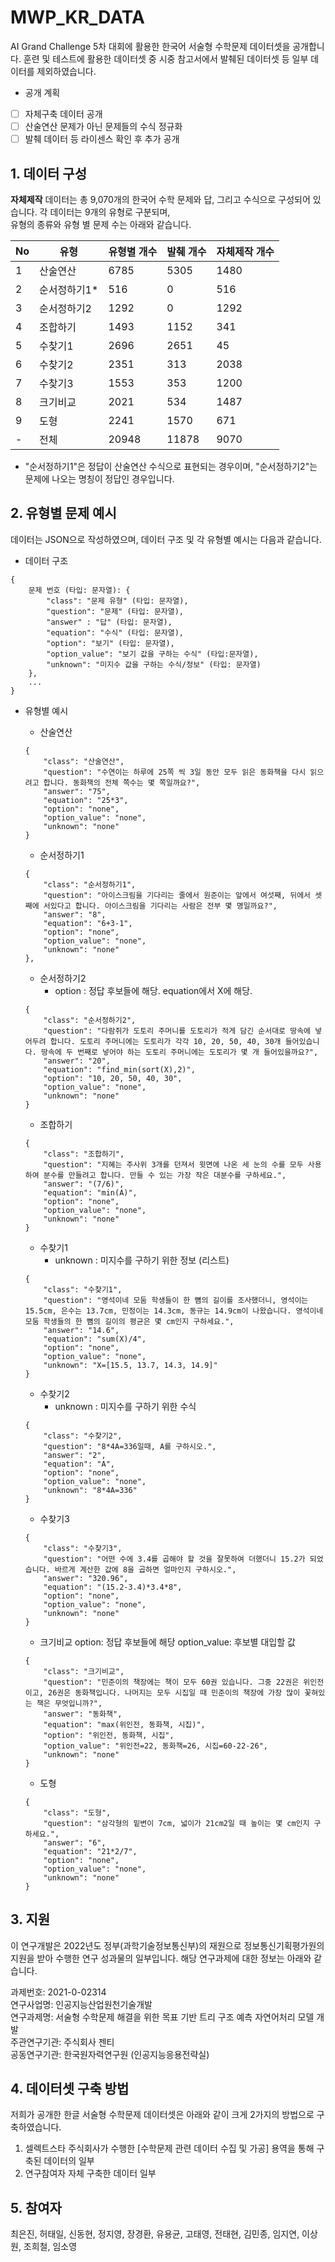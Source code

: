 # MWP_KR_DATA
AI Grand Challenge 5차 대회에 활용한 한국어 서술형 수학문제 데이터셋을 공개합니다.
훈련 및 테스트에 활용한 데이터셋 중 시중 참고서에서 발췌된 데이터셋 등 일부 데이터를 제외하였습니다.  

- 공개 계획
- [ ] 자체구축 데이터 공개
- [ ] 산술연산 문제가 아닌 문제들의 수식 정규화
- [ ] 발췌 데이터 등 라이센스 확인 후 추가 공개

## 1. 데이터 구성
**자체제작** 데이터는 총 9,070개의 한국어 수학 문제와 답, 그리고 수식으로 구성되어 있습니다. 각 데이터는 9개의 유형로 구분되며,    
유형의 종류와 유형 별 문제 수는 아래와 같습니다.



| No   | 유형      | 유형별 개수 | 발췌 개수 | 자체제작 개수 |
|------|---------|------|-----|-------|
| 1    | 산술연산    | 6785   | 5305  | 1480    |
| 2    | 순서정하기1* | 516    | 0     | 516     |
| 3    | 순서정하기2  | 1292   | 0     | 1292    |
| 4    | 조합하기    | 1493   | 1152  | 341     |
| 5    | 수찾기1    | 2696   | 2651  | 45      |
| 6    | 수찾기2    | 2351   | 313   | 2038    |
| 7    | 수찾기3    | 1553   | 353   | 1200    |
| 8    | 크기비교    | 2021   | 534   | 1487    |
| 9    | 도형      | 2241   | 1570  | 671     |
| -    | 전체      | 20948  | 11878 | 9070    |

* "순서정하기1"은 정답이 산술연산 수식으로 표현되는 경우이며, "순서정하기2"는 문제에 나오는 명칭이 정답인 경우입니다.



## 2. 유형별 문제 예시

데이터는 JSON으로 작성하였으며, 데이터 구조 및 각 유형별 예시는 다음과 같습니다.

- 데이터 구조
```
{
    문제 번호 (타입: 문자열): {
        "class": "문제 유형" (타입: 문자열),
        "question": "문제" (타입: 문자열),
        "answer" : "답" (타입: 문자열),
        "equation": "수식" (타입: 문자열),
        "option": "보기" (타입: 문자열),
        "option_value": "보기 값을 구하는 수식" (타입:문자열),
        "unknown": "미지수 값을 구하는 수식/정보" (타입: 문자열)
    },
    ...
}
```
- 유형별 예시

    - 산술연산
    ```
    {
        "class": "산술연산",
        "question": "수연이는 하루에 25쪽 씩 3일 동안 모두 읽은 동화책을 다시 읽으려고 합니다. 동화책의 전체 쪽수는 몇 쪽일까요?",
        "answer": "75",
        "equation": "25*3",
        "option": "none",
        "option_value": "none",
        "unknown": "none"
    }
    ```

    - 순서정하기1
    ```
    {
        "class": "순서정하기1",
        "question": "아이스크림을 기다리는 줄에서 원준이는 앞에서 여섯째, 뒤에서 셋째에 서있다고 합니다. 아이스크림을 기다리는 사람은 전부 몇 명일까요?",
        "answer": "8",
        "equation": "6+3-1",
        "option": "none",
        "option_value": "none",
        "unknown": "none"
    },
    ```

    - 순서정하기2
        - option : 정답 후보들에 해당. equation에서 X에 해당.
    ```
    {
        "class": "순서정하기2",
        "question": "다람쥐가 도토리 주머니를 도토리가 적게 담긴 순서대로 땅속에 넣어두려 합니다. 도토리 주머니에는 도토리가 각각 10, 20, 50, 40, 30개 들어있습니다. 땅속에 두 번째로 넣어야 하는 도토리 주머니에는 도토리가 몇 개 들어있을까요?",
        "answer": "20",
        "equation": "find_min(sort(X),2)",
        "option": "10, 20, 50, 40, 30",
        "option_value": "none",
        "unknown": "none"
    }
    ```

    - 조합하기
    ```
    {
        "class": "조합하기",
        "question": "지혜는 주사위 3개를 던져서 윗면에 나온 세 눈의 수를 모두 사용하여 분수를 만들려고 합니다. 만들 수 있는 가장 작은 대분수를 구하세요.",
        "answer": "(7/6)",
        "equation": "min(A)",
        "option": "none",
        "option_value": "none",
        "unknown": "none"
    }
    ```

    - 수찾기1
        - unknown : 미지수를 구하기 위한 정보 (리스트)
    ```
    {
        "class": "수찾기1",
        "question": "영석이네 모둠 학생들이 한 뼘의 길이를 조사했더니, 영석이는 15.5cm, 은수는 13.7cm, 민정이는 14.3cm, 동규는 14.9cm이 나왔습니다. 영석이네 모둠 학생들의 한 뼘의 길이의 평균은 몇 cm인지 구하세요.",
        "answer": "14.6",
        "equation": "sum(X)/4",
        "option": "none",
        "option_value": "none",
        "unknown": "X=[15.5, 13.7, 14.3, 14.9]"
    }
    ```

    - 수찾기2
        - unknown : 미지수를 구하기 위한 수식
    ```
    {
        "class": "수찾기2",
        "question": "8*4A=336일때, A를 구하시오.",
        "answer": "2",
        "equation": "A",
        "option": "none",
        "option_value": "none",
        "unknown": "8*4A=336"
    }
    ```

    - 수찾기3
    ```
    {
        "class": "수찾기3",
        "question": "어떤 수에 3.4를 곱해야 할 것을 잘못하여 더했더니 15.2가 되었습니다. 바르게 계산한 값에 8을 곱하면 얼마인지 구하시오.",
        "answer": "320.96",
        "equation": "(15.2-3.4)*3.4*8",
        "option": "none",
        "option_value": "none",
        "unknown": "none"
    }
    ```

    - 크기비교
    option: 정답 후보들에 해당
    option_value: 후보별 대입할 값
    ```
    {
        "class": "크기비교",
        "question": "민준이의 책장에는 책이 모두 60권 있습니다. 그중 22권은 위인전이고, 26권은 동화책입니다. 나머지는 모두 시집일 때 민준이의 책장에 가장 많이 꽃혀있는 책은 무엇입니까?",
        "answer": "동화책",
        "equation": "max(위인전, 동화책, 시집)",
        "option": "위인전, 동화책, 시집",
        "option_value": "위인전=22, 동화책=26, 시집=60-22-26",
        "unknown": "none"
    }
    ```

    - 도형
    ```
    {
        "class": "도형",
        "question": "삼각형의 밑변이 7cm, 넓이가 21cm2일 때 높이는 몇 cm인지 구하세요.",
        "answer": "6",
        "equation": "21*2/7",
        "option": "none",
        "option_value": "none",
        "unknown": "none"
    }
    ```


## 3. 지원

이 연구개발은 2022년도 정부(과학기술정보통신부)의 재원으로 정보통신기획평가원의 지원을 받아 수행한 연구 성과물의 일부입니다. 해당 연구과제에 대한 정보는 아래와 같습니다.

과제번호: 2021-0-02314  
연구사업명: 인공지능산업원천기술개발  
연구과제명: 서술형 수학문제 해결을 위한 목표 기반 트리 구조 예측 자연어처리 모델 개발  
주관연구기관: 주식회사 젠티  
공동연구기관: 한국원자력연구원 (인공지능응용전략실)  


## 4. 데이터셋 구축 방법
저희가 공개한 한글 서술형 수학문제 데이터셋은 아래와 같이 크게 2가지의 방법으로 구축하였습니다.

1. 셀렉트스타 주식회사가 수행한 [수학문제 관련 데이터 수집 및 가공] 용역을 통해 구축된 데이터의 일부
2. 연구참여자 자체 구축한 데이터 일부


## 5. 참여자
최은진, 허태일, 신동현, 정지영, 장경환, 유용균, 고태영, 전태현, 김민종, 임지연, 이상원, 조희철, 임소영
